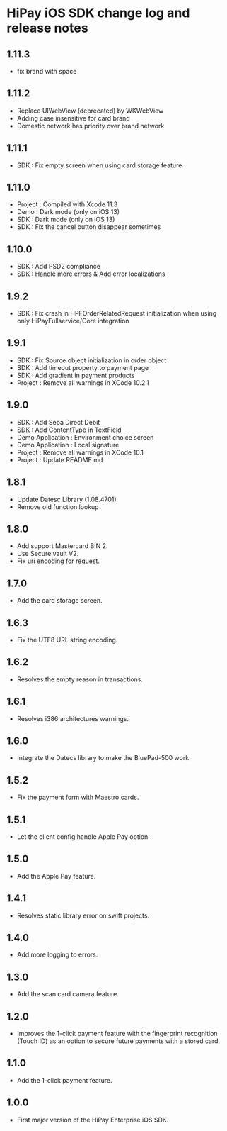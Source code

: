 HiPay iOS SDK change log and release notes
================================================

1.11.3
-----
* fix brand with space

1.11.2
-----
* Replace UIWebView (deprecated) by WKWebView
* Adding case insensitive for card brand 
* Domestic network has priority over brand network

1.11.1
-----
* SDK : Fix empty screen when using card storage feature

1.11.0
-----

* Project : Compiled with Xcode 11.3
* Demo : Dark mode (only on iOS 13)
* SDK : Dark mode (only on iOS 13)
* SDK : Fix the cancel button disappear sometimes

1.10.0
-----
* SDK : Add PSD2 compliance
* SDK : Handle more errors & Add error localizations

1.9.2
-----
* SDK : Fix crash in HPFOrderRelatedRequest initialization when using only HiPayFullservice/Core integration

1.9.1
-----
* SDK : Fix Source object initialization in order object
* SDK : Add timeout property to payment page
* SDK : Add gradient in payment products
* Project : Remove all warnings in XCode 10.2.1

1.9.0
-----
* SDK : Add Sepa Direct Debit
* SDK : Add ContentType in TextField
* Demo Application : Environment choice screen
* Demo Application : Local signature
* Project : Remove all warnings in XCode 10.1
* Project : Update README.md

1.8.1
-----
* Update Datesc Library (1.08.4701)
* Remove old function lookup

1.8.0
-----
* Add support Mastercard BIN 2.
* Use Secure vault V2.
* Fix uri encoding for request.

1.7.0
-----
* Add the card storage screen.

1.6.3
-----
* Fix the UTF8 URL string encoding.

1.6.2
-----
* Resolves the empty reason in transactions.

1.6.1
-----
* Resolves i386 architectures warnings.

1.6.0
-----
* Integrate the Datecs library to make the BluePad-500 work.

1.5.2
-----
* Fix the payment form with Maestro cards.

1.5.1
-----
* Let the client config handle Apple Pay option.

1.5.0
-----
* Add the Apple Pay feature.

1.4.1
-----
* Resolves static library error on swift projects.

1.4.0
-----
* Add more logging to errors.

1.3.0
-----
* Add the scan card camera feature.

1.2.0
-----
* Improves the 1-click payment feature with the fingerprint recognition (Touch ID) as an option to secure future payments with a stored card.

1.1.0
-----
* Add the 1-click payment feature.

1.0.0
-----
* First major version of the HiPay Enterprise iOS SDK.
